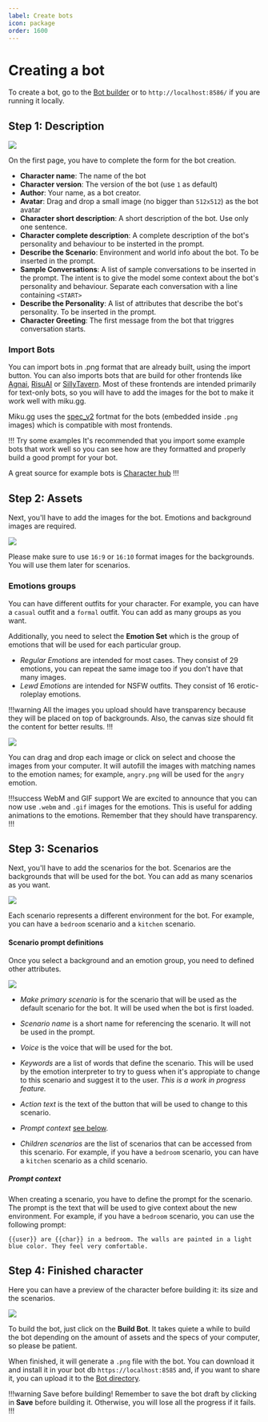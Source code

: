 ```yaml
---
label: Create bots
icon: package
order: 1600
---
```


# Creating a bot

To create a bot, go to the [Bot builder](https://build.miku.gg) or to `http://localhost:8586/` if you are running it locally.

## Step 1: Description

![](/assets/bot_builder_1.png)

On the first page, you have to complete the form for the bot creation.

- **Character name**: The name of the bot
- **Character version**: The version of the bot (use `1` as default)
- **Author**: Your name, as a bot creator.
- **Avatar**: Drag and drop a small image (no bigger than `512x512`) as the bot avatar
- **Character short description**: A short description of the bot. Use only one sentence.
- **Character complete description**: A complete description of the bot's personality and behaviour to be insterted in the prompt.
- **Describe the Scenario**: Environment and world info about the bot. To be inserted in the prompt.
- **Sample Conversations**: A list of sample conversations to be inserted in the prompt. The intent is to give the model some context about the bot's personality and behaviour. Separate each conversation with a line containing `<START>`
- **Describe the Personality**: A list of attributes that describe the bot's personality. To be inserted in the prompt.
- **Character Greeting**: The first message from the bot that triggres conversation starts.

### Import Bots
You can import bots in .png format that are already built, using the import button.
You can also imports bots that are build for other frontends like [Agnai](https://agnai.chat), [RisuAI](https://risuai.xyz) or [SillyTavern](https://docs.sillytavern.app). Most of these frontends are intended primarily for text-only bots, so you will have to add the images for the bot to make it work well with miku.gg.

Miku.gg uses the [spec_v2](https://github.com/malfoyslastname/character-card-spec-v2/blob/main/spec_v2.md) fortmat for the bots (embedded inside `.png` images) which is compatible with most frontends.

!!! Try some examples
It's recommended that you import some example bots that work well so you can see how are they formatted and properly build a good prompt for your bot.

A great source for example bots is [Character hub](https://chub.ai)
!!!

## Step 2: Assets

Next, you'll have to add the images for the bot. Emotions and background images are required.

![](/assets/bot_builder_2_1.png)

Please make sure to use `16:9` or `16:10` format images for the backgrounds. You will use them later for scenarios.

### Emotions groups

You can have different outfits for your character. For example, you can have a `casual` outfit and a `formal` outfit. You can add as many groups as you want.

Additionally, you need to select the **Emotion Set** which is the group of emotions that will be used for each particular group.

* *Regular Emotions* are intended for most cases. They consist of 29 emotions, you can repeat the same image too if you don't have that many images.
* *Lewd Emotions* are intended for NSFW outfits. They consist of 16 erotic-roleplay emotions.

!!!warning
All the images you upload should have transparency because they will be placed on top of backgrounds. Also, the canvas size should fit the content for better results.
!!!

![](/assets/bot_builder_2_2.png)

You can drag and drop each image or click on select and choose the images from your computer. It will autofill the images with matching names to the emotion names; for example, `angry.png` will be used for the `angry` emotion.

!!!success WebM and GIF support
We are excited to announce that you can now use `.webm` and `.gif` images for the emotions. This is useful for adding animations to the emotions. Remember that they should have transparency.
!!!

## Step 3: Scenarios

Next, you'll have to add the scenarios for the bot. Scenarios are the backgrounds that will be used for the bot. You can add as many scenarios as you want.

![](/assets/bot_builder_3_1.png)

Each scenario represents a different environment for the bot. For example, you can have a `bedroom` scenario and a `kitchen` scenario.

#### Scenario prompt definitions
Once you select a background and an emotion group, you need to defined other attributes.

![](/assets/bot_builder_3_2.png)

* *Make primary scenario* is for the scenario that will be used as the default scenario for the bot. It will be used when the bot is first loaded.

* *Scenario name* is a short name for referencing the scenario. It will not be used in the prompt.

* *Voice* is the voice that will be used for the bot.

* *Keywords* are a list of words that define the scenario. This will be used by the emotion interpreter to try to guess when it's appropiate to change to this scenario and suggest it to the user. *This is a work in progress feature.*

* *Action text* is the text of the button that will be used to change to this scenario.

* *Prompt context* [see below](#prompt-context).

* *Children scenarios* are the list of scenarios that can be accessed from this scenario. For example, if you have a `bedroom` scenario, you can have a `kitchen` scenario as a child scenario.

##### Prompt context
When creating a scenario, you have to define the prompt for the scenario. The prompt is the text that will be used to give context about the new environment. For example, if you have a `bedroom` scenario, you can use the following prompt:

```
{{user}} are {{char}} in a bedroom. The walls are painted in a light blue color. They feel very comfortable.
```

## Step 4: Finished character

Here you can have a preview of the character before building it: its size and the scenarios.

![](/assets/bot_builder_4.png)

To build the bot, just click on the **Build Bot**. It takes quiete a while to build the bot depending on the amount of assets and the specs of your computer, so please be patient.

When finished, it will generate a `.png` file with the bot. You can download it and install it in your bot db `https://localhost:8585` and, if you want to share it, you can upload it to the [Bot directory](https://bots.miku.gg).

!!!warning Save before building!
Remember to save the bot draft by clicking in **Save** before building it. Otherwise, you will lose all the progress if it fails.
!!!
